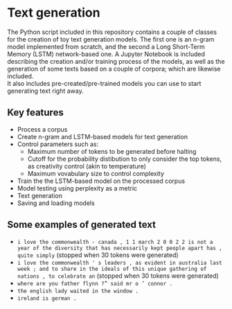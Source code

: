 # Text generation
The Python script included in this repository contains a couple of classes for the creation of toy text generation models. The first one is an n-gram model implemented from scratch, and the second a Long Short-Term Memory (LSTM) network-based one.
A Jupyter Notebook is included describing the creation and/or training process of the models, as well as the generation of some texts based on a couple of corpora; which are likewise included.  
It also includes pre-created/pre-trained models you can use to start generating text right away. 

## Key features
* Process a corpus
* Create n-gram and LSTM-based models for text generation
* Control parameters such as:
  *  Maximum number of tokens to be generated before halting 
  *  Cutoff for the probability distibution to only consider the top tokens, as creativity control (akin to temperature)
  *  Maximum vovabulary size to control complexity
* Train the the LSTM-based model on the processed corpus
* Model testing using perplexity as a metric
* Text generation
* Saving and loading models

## Some examples of generated text 
* `i love the commonwealth - canada , 1 1 march 2 0 0 2 2 is not a year of the diversity that has necessarily kept people apart has , quite simply` (stopped when 30 tokens were generated)
* `i love the commonwealth ' s leaders , as evident in australia last week ; and to share in the ideals of this unique gathering of nations , to celebrate an` (stopped when 30 tokens were generated)
* `where are you father flynn ?” said mr o ’ connor .`
* `the english lady waited in the window .`
* `ireland is german .`

